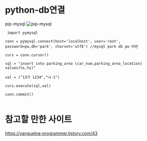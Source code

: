 # python-db연결
pip-mysql 
![pip-mysql](https://user-images.githubusercontent.com/70589857/95280505-1bd21e00-0890-11eb-89e5-574ab076f29f.PNG)
```
 import pymysql

conn = pymysql.connect(host='localhost', user='root', password=pw,db='park', charset='utf8') //mysql park db pw 비번 

curs = conn.cursor()

sql = "insert into parking_area (car_num,parking_area_location) values(%s,%s)"

val = ("13가 1234","나-1")

curs.execute(sql,val)

conn.commit()
 

```

# 참고할 만한 사이트

https://yanguelna-programmer.tistory.com/43
